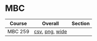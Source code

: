 # MBC

| Course | Overall | Section |
| ------ | ------- | ------- |
| MBC 259 | [csv](https://github.com/UCSD-Historical-Enrollment-Data/2024Winter/blob/main/overall/MBC%20259.csv), [png](https://raw.githubusercontent.com/UCSD-Historical-Enrollment-Data/2024Winter/main/plot_overall/MBC%20259.png), [wide](https://raw.githubusercontent.com/UCSD-Historical-Enrollment-Data/2024Winter/main/plot_overall_wide/MBC%20259.png) |  |
